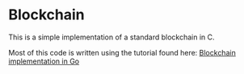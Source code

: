 # Blockchain

This is a simple implementation of a standard blockchain in C.

Most of this code is written using the tutorial found here: [Blockchain implementation in Go](https://jeiwan.cc/posts/building-blockchain-in-go-part-1/)